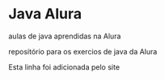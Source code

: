 # Java Alura
 aulas de java aprendidas na Alura

repositório para os exercios de java da Alura

Esta linha foi adicionada pelo site
